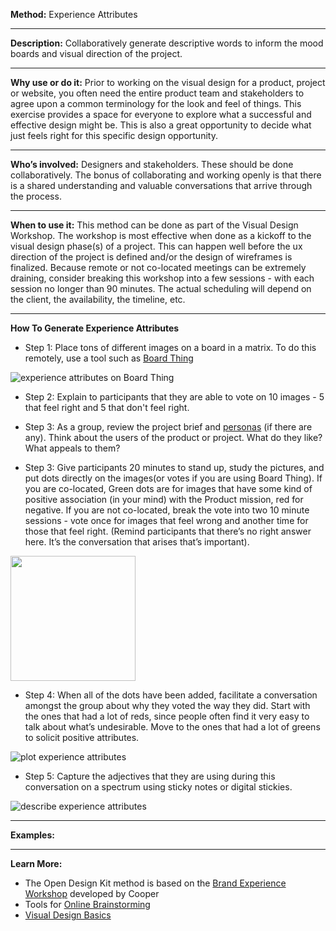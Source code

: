 
**Method:** Experience Attributes

---

**Description:** Collaboratively generate descriptive words to inform the mood boards and visual direction of the project.


---

**Why use or do it:**  Prior to working on the visual design for a product, project or website, you often need the entire product team and stakeholders to agree upon a common terminology for the look and feel of things. This exercise provides a space for everyone to explore what a successful and effective design might be. This is also a great opportunity to decide what just feels right for this specific design opportunity.

---

**Who’s involved:** Designers and stakeholders. These should be done collaboratively. The bonus of collaborating and working openly is that there is a shared understanding and valuable conversations that arrive through the process.


---

**When to use it:** This method can be done as part of the Visual Design Workshop. The workshop is most effective when done as a kickoff to the visual design phase(s) of a project. This can happen well before the ux direction of the project is defined and/or the design of wireframes is finalized. Because remote or not co-located meetings can be extremely draining, consider breaking this workshop into a few sessions - with each session no longer than 90 minutes. The actual scheduling will depend on the client, the availability, the timeline, etc.

---

**How To Generate Experience Attributes**

* Step 1: Place tons of different images on a board in a matrix. To do this remotely, use a tool such as [Board Thing](http://boardthing.com/)

![experience attributes on Board Thing](https://github.com/bocoup/opendesignkit/blob/master/wiki/images/ea-1.png)


* Step 2: Explain to participants that they are able to vote on 10 images - 5 that feel right and 5 that don't feel right.

* Step 3: As a group, review the project brief and [personas](https://github.com/bocoup/opendesignkit/blob/master/wiki/Personas.md) (if there are any). Think about the users of the product or project. What do they like? What appeals to them?
* Step 3: Give participants 20 minutes to stand up, study the pictures, and put dots directly on the images(or votes if you are using Board Thing). If you are co-located, Green dots are for images that have some kind of positive association (in your mind) with the Product mission, red for negative. If you are not co-located, break the vote into two 10 minute sessions - vote once for images that feel wrong and another time for those that feel right.  (Remind participants that there’s no right answer here. It’s the conversation that arises that’s important).


<img src="https://github.com/bocoup/opendesignkit/blob/master/wiki/images/ea-2.png" width="200"/>

* Step 4: When all of the dots have been added, facilitate a conversation amongst the group about why they voted the way they did. Start with the ones that had a lot of reds, since people often find it very easy to talk about what’s undesirable. Move to the ones that had a lot of greens to solicit positive attributes.

![plot experience attributes](https://github.com/bocoup/opendesignkit/blob/master/wiki/images/ea-3.png)

* Step 5: Capture the adjectives that they are using during this conversation on a spectrum using sticky notes or digital stickies.

![describe experience attributes](https://github.com/bocoup/opendesignkit/blob/master/wiki/images/ea-4.png)



---

**Examples:**

---
**Learn More:**

* The Open Design Kit method is based on the [Brand Experience Workshop](http://www.cooper.com/journal/2015/3/the-experience-workshop-a-cooper-primer) developed by Cooper
* Tools for [Online Brainstorming](http://blog.lucidmeetings.com/blog/25-tools-for-online-brainstorming-and-decision-making-in-meetings)
* [Visual Design Basics](https://www.usability.gov/what-and-why/visual-design.html)
